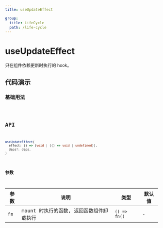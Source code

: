 ```yaml
---
title: useUpdateEffect

group:
  title: LifeCycle
  path: /life-cycle
---
```


# useUpdateEffect

只在组件依赖更新时执行的 hook。

## 代码演示

### 基础用法

<code src="./demos/demo1.tsx" />

## API

```typescript
useUpdateEffect(
  effect: () => (void | (() => void | undefined)),
  deps?: deps,
)
```

### 参数

| 参数 | 说明                                     | 类型         | 默认值 |
| ---- | ---------------------------------------- | ------------ | ------ |
| fn   | mount 时执行的函数, 返回函数组件卸载执行 | `() => fn()` | -      |
